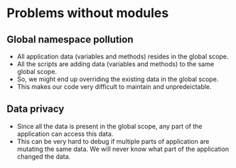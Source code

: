 # Problems without modules

## Global namespace pollution

- All application data (variables and methods) resides in the global scope.
- All the scripts are adding data (variables and methods) to the same global scope.
- So, we might end up overriding the existing data in the global scope.
- This makes our code very difficult to maintain and unpredeictable.

## Data privacy

- Since all the data is present in the global scope, any part of the application can access this data.
- This can be very hard to debug if multiple parts of application are mutating the same data. We will never know what part of the application changed the data.
